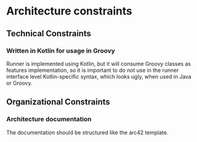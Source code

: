 # Architecture constraints

## Technical Constraints

### Written in Kotlin for usage in Groovy

Runner is implemented using Kotlin, but it will consume Groovy classes as features implementation, so it is important 
to do not use in the runner interface level Kotlin-specific syntax, which looks ugly, when used in Java or Groovy.

## Organizational Constraints

### Architecture documentation

The documentation should be structured like the arc42 template.

